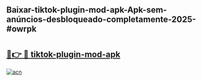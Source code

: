 ## Baixar-tiktok-plugin-mod-apk-Apk-sem-anúncios-desbloqueado-completamente-2025-#owrpk

# <h2><a href="https://ainizakaria.my?title=tiktok-plugin-mod-apk&ref=22M">🔗👉 🔴 tiktok-plugin-mod-apk</a></h2>

[![acn](https://github.com/user-attachments/assets/0f9c940e-d8b0-45ae-aac7-cd30a18b3e1c)](https://ainizakaria.my?title=tiktok-plugin-mod-apk&ref=22M)


